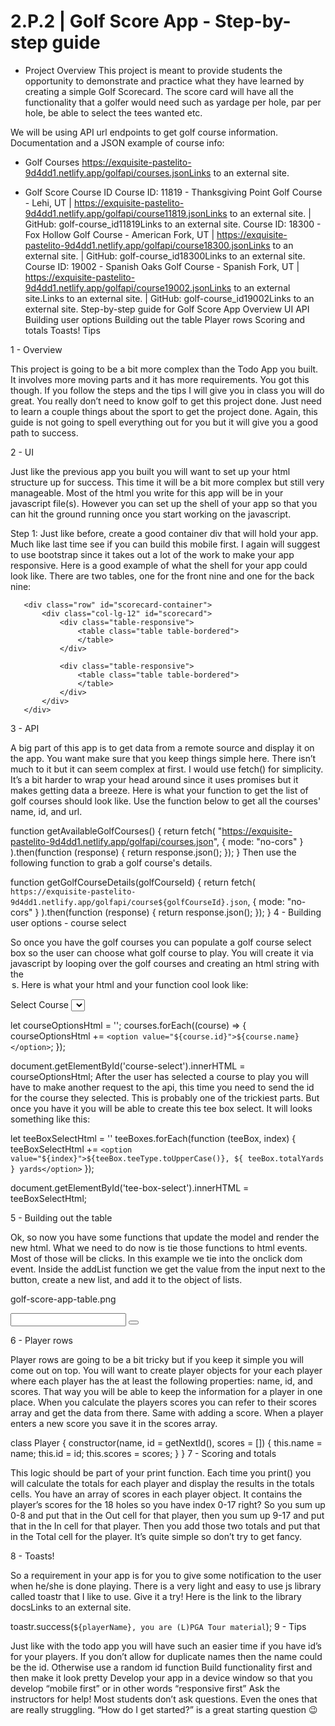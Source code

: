 # 2.P.2 | Golf Score App - Step-by-step guide

- Project Overview
This project is meant to provide students the opportunity to demonstrate and practice what they have learned by creating a simple Golf Scorecard. The score card will have all the functionality that a golfer would need such as yardage per hole, par per hole, be able to select the tees wanted etc.

We will be using  API url endpoints to get golf course information. Documentation and a JSON example of course info: 

- Golf Courses
https://exquisite-pastelito-9d4dd1.netlify.app/golfapi/courses.jsonLinks to an external site.

- Golf Score Course ID 
Course ID: 11819 - Thanksgiving Point Golf Course - Lehi, UT | https://exquisite-pastelito-9d4dd1.netlify.app/golfapi/course11819.jsonLinks to an external site. | GitHub: golf-course_id11819Links to an external site.
Course ID: 18300 - Fox Hollow Golf Course - American Fork, UT | https://exquisite-pastelito-9d4dd1.netlify.app/golfapi/course18300.jsonLinks to an external site. | GitHub: golf-course_id18300Links to an external site.
Course ID: 19002 - Spanish Oaks Golf Course - Spanish Fork, UT | https://exquisite-pastelito-9d4dd1.netlify.app/golfapi/course19002.jsonLinks to an external site.Links to an external site. | GitHub: golf-course_id19002Links to an external site.
Step-by-step guide for Golf Score App
Overview
UI
API
Building user options
Building out the table
Player rows
Scoring and totals
Toasts!
Tips

1 - Overview

This project is going to be a bit more complex than the Todo App you built. It involves more moving parts and it has more requirements. You got this though. If you follow the steps and the tips I will give you in class you will do great. You really don’t need to know golf to get this project done. Just need to learn a couple things about the sport to get the project done. Again, this guide is not going to spell everything out for you but it will give you a good path to success.

2 - UI

Just like the previous app you built you will want to set up your html structure up for success. This time it will be a bit more complex but still very manageable. Most of the html you write for this app will be in your javascript file(s). However you can set up the shell of your app so that you can hit the ground running once you start working on the javascript. 

Step 1: Just like before, create a good container div that will hold your app. Much like last time see if you can build this mobile first. I again will suggest to use bootstrap since it takes out a lot of the work to make your app responsive. Here is a good example of what the shell for your app could look like. There are two tables, one for the front nine and one for the back nine:

   <div class="container">
       <div class="row">
           <div class="col-lg-12" id="header"></div>
       </div>
       <div class="row">
           <div class="col-lg-12">
               <div id="options-container"></div>
           </div>
       </div>

       <div class="row" id="scorecard-container">
           <div class="col-lg-12" id="scorecard">
               <div class="table-responsive">
                   <table class="table table-bordered">
                   </table>
               </div>

               <div class="table-responsive">
                   <table class="table table-bordered">
                   </table>
               </div>
           </div>
       </div>
   </div>
3 - API

A big part of this app is to get data from a remote source and display it on the app. You want make sure that you keep things simple here. There isn’t much to it but it can seem complex at first. I would use fetch() for simplicity. It’s a bit harder to wrap your head around since it uses promises but it makes getting data a breeze. Here is what your function to get the list of golf courses should look like. Use the function below to get all the courses' name, id, and url.

function getAvailableGolfCourses() {
  return fetch(
    "https://exquisite-pastelito-9d4dd1.netlify.app/golfapi/courses.json",
  { mode: "no-cors" }
  ).then(function (response) {
    return response.json();
  });
}
Then use the following function to grab a golf course's details.

function getGolfCourseDetails(golfCourseId) {
  return fetch(
    `https://exquisite-pastelito-9d4dd1.netlify.app/golfapi/course${golfCourseId}.json`,
    { mode: "no-cors" }
  ).then(function (response) {
    return response.json();
  });
}
4 - Building user options - course select

So once you have the golf courses you can populate a golf course select box so the user can choose what golf course to play. You will create it via javascript by looping over the golf courses and creating an html string with the <option>s. Here is what your html and your function cool look like:

<div class="form-group">
  <label for="course-select">Select Course</label>
  <select class="form-control" id="course-select"></select>
</div>

let courseOptionsHtml = '';
courses.forEach((course) => {
 courseOptionsHtml += `<option value="${course.id}">${course.name}</option>`;
});

document.getElementById('course-select').innerHTML = courseOptionsHtml;
After the user has selected a course to play you will have to make another request to the api, this time you need to send the id for the course they selected. This is probably one of the trickiest parts. But once you have it you will be able to create this tee box select. It will looks something like this:

let teeBoxSelectHtml = ''
teeBoxes.forEach(function (teeBox, index) {
   teeBoxSelectHtml += `<option value="${index}">${teeBox.teeType.toUpperCase()}, ${
     teeBox.totalYards
   } yards</option>`
});

document.getElementById('tee-box-select').innerHTML = teeBoxSelectHtml;
 

5 - Building out the table

Ok, so now you have some functions that update the model and render the new html. What we need to do now is tie those functions to html events. Most of those will be clicks. In this example we tie into the onclick dom event. Inside the addList function we get the value from the input next to the button, create a new list, and add it to the object of lists.

golf-score-app-table.png

<div>
 <input id="new-list-name-input">
 <button class="btn btn-primary" onclick="addList()"></button>
</div>
 

6 - Player rows

Player rows are going to be a bit tricky but if you keep it simple you will come out on top. You will want to create player objects for your each player where each player has the at least the following properties: name, id, and scores. That way you will be able to keep the information for a player in one place. When you calculate the players scores you can refer to their scores array and get the data from there. Same with adding a score. When a player enters a new score you save it in the scores array.

class Player {
   constructor(name, id = getNextId(), scores = []) {
     this.name = name;
     this.id = id;
     this.scores = scores;
   }
 }
7 - Scoring and totals

This logic should be part of your print function. Each time you print() you will calculate the totals for each player and display the results in the totals cells. You have an array of scores in each player object. It contains the player’s scores for the 18 holes so you have index 0-17 right? So you sum up 0-8 and put that in the Out cell for that player, then you sum up 9-17 and put that in the In cell for that player. Then you add those two totals and put that in the Total cell for the player. It’s quite simple so don’t try to get fancy.

8 - Toasts!

So a requirement in your app is for you to give some notification to the user when he/she is done playing. There is a very light and easy to use js library called toastr that I like to use. Give it a try! Here is the link to the library docsLinks to an external site.

toastr.success(`${playerName}, you are (L)PGA Tour material`);
9 - Tips

Just like with the todo app you will have such an easier time if you have id’s for your players. If you don’t allow for duplicate names then the name could be the id. Otherwise use a random id function
Build functionality first and then make it look pretty
Develop your app in a device window so that you develop “mobile first” or in other words “responsive first”
Ask the instructors for help! Most students don’t ask questions. Even the ones that are really struggling. “How do I get started?” is a great starting question 😉
